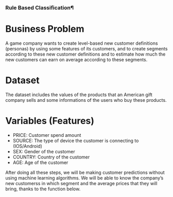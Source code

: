 ### Rule Based Classification¶
# Business Problem

A game company wants to create level-based new customer definitions (personas) by using some features of its customers, and to create segments according to these new customer definitions and to estimate how much the new customers can earn on average according to these segments.

# Dataset
The dataset includes the values of the products that an American gift company sells and some informations of the users who buy these products.

# Variables (Features)

- PRICE: Customer spend amount
- SOURCE: The type of device the customer is connecting to (IOS/Android)
- SEX: Gender of the customer
- COUNTRY: Country of the customer
- AGE: Age of the customer

After doing all these steps, we will be making customer predictions without using machine learning algorithms. We will be able to know the company’s new customerss in which segment and the average prices that they will bring, thanks to the function below.

